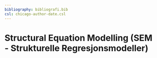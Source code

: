 ```yaml
---
bibliography: bibliografi.bib
csl: chicago-author-date.csl
---
```




# Structural Equation Modelling (SEM - Strukturelle Regresjonsmodeller)
